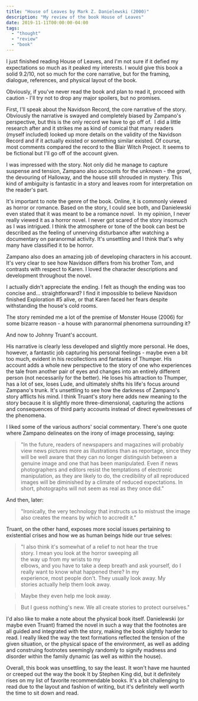 ```yaml
---
title: "House of Leaves by Mark Z. Danielewski (2000)"
description: "My review of the book House of Leaves"
date: 2019-11-11T00:00:00-04:00
tags:
  - "thought"
  - "review"
  - "book"
---
```


I just finished reading House of Leaves, and I'm not sure if it defied my expectations so much as it peaked my interests. I would give this book a solid 9.2/10, not so much for the core narrative, but for the framing, dialogue, references, and physical layout of the book.

Obviously, if you've never read the book and plan to read it, proceed with caution - I'll try not to drop any major spoilers, but no promises.

First, I'll speak about the Navidson Record, the core narrative of the story. Obviously the narrative is swayed and completely biased by Zampano's perspective, but this is the only record we have to go off of.  I did a little research after and it strikes me as kind of comical that many readers (myself included) looked up more details on the validity of the Navidson Record and if it actually existed or something similar existed. Of course, most comments compared the record to the Blair Witch Project. It seems to be fictional but I'll go off of the account given.

I was impressed with the story. Not only did he manage to capture suspense and tension, Zampano also accounts for the unknown - the growl, the devouring of Halloway, and the house still shrouded in mystery. This kind of ambiguity is fantastic in a story and leaves room for interpretation on the reader's part.

It's important to note the genre of the book. Online, it is commonly viewed as horror or romance. Based on the story, I could see both, and Danielewski even stated that it was meant to be a romance novel.  In my opinion, I never really viewed it as a horror novel. I never got scared of the story insomuch as I was intrigued. I think the atmosphere or tone of the book can best be described as the feeling of unnerving disturbance after watching a documentary on paranormal activity. It's unsettling and I think that's why many have classified it to be horror.

Zampano also does an amazing job of developing characters in his account. It's very clear to see how Navidson differs from his brother Tom, and contrasts with respect to Karen. I loved the character descriptions and development throughout the novel.

I actually didn't appreciate the ending. I felt as though the ending was too concise and... straightforward? I find it impossible to believe Navidson finished Exploration #5 alive, or that Karen faced her fears despite withstanding the house's cold rooms.

The story reminded me a lot of the premise of Monster House (2006) for some bizarre reason - a house with paranormal phenomena surrounding it?

And now to Johnny Truant's account.

His narrative is clearly less developed and slightly more personal. He does, however, a fantastic job capturing his personal feelings - maybe even a bit too much, evident in his recollections and fantasies of Thumper. His account adds a whole new perspective to the story of one who experiences the tale from another pair of eyes and changes into an entirely different person (not necessarily for the better). He loses his attraction to Thumper, has a lot of sex, loses Lude, and ultimately shifts his life's focus around Zampano's trunk. It's unsettling to see how the darkness of Zampano's story afflicts his mind. I think Truant's story here adds new meaning to the story because it is slightly more three-dimensional, capturing the actions and consequences of third party accounts instead of direct eyewitnesses of the phenomena.

I liked some of the various authors' social commentary. There's one quote where Zampano delineates on the irony of image processing, saying:

> "In the future, readers of newspapers and magazines will probably view news pictures more as illustrations than as reportage, since they will be well aware that they can no longer distinguish between a genuine image and one that has been manipulated. Even if news photographers and editors resist the temptations of electronic manipulation, as they are likely to do, the credibility of all reproduced images will be diminished by a climate of reduced expectations. In short, photographs will not seem as real as they once did."

And then, later:

> "Ironically, the very technology that instructs us to mistrust the image also creates the means by which to accredit it."

Truant, on the other hand, exposes more social issues pertaining to existential crises and how we as human beings hide our true selves:

> "I also think it's somewhat of a relief to not hear the true story. I mean you look at the horror sweeping all the way up from my wrists to my elbows, and you have to take a deep breath and ask yourself, do I really want to know what happened there? In my experience, most people don't. They usually look away. My stories actually help them look away.

> Maybe they even help me look away.

> But I guess nothing's new. We all create stories to protect ourselves."

I'd also like to make a note about the physical book itself. Danielewski (or maybe even Truant) framed the novel in such a way that the footnotes are all guided and integrated with the story, making the book slightly harder to read. I really liked the way the text formations reflected the tension of the given situation, or the physical space of the environment, as well as adding and construing footnotes seemingly randomly to signify madness and disorder within the family dynamic (as well as within the house).

Overall, this book was unsettling, to say the least. It won't have me haunted or creeped out the way the book It by Stephen King did, but it definitely rises on my list of favorite recommendable books. It's a bit challenging to read due to the layout and fashion of writing, but it's definitely well worth the time to sit down and read.
